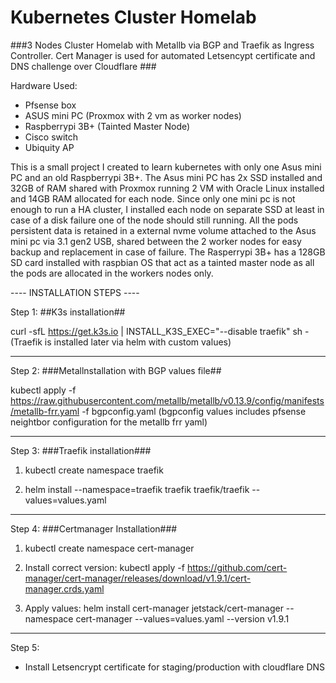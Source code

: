 # Kubernetes Cluster Homelab
###3 Nodes Cluster Homelab with Metallb via BGP and Traefik as Ingress Controller. Cert Manager is used for automated Letsencypt certificate and DNS challenge over Cloudflare ###

Hardware Used:

   - Pfsense box
   - ASUS mini PC (Proxmox with 2 vm as worker nodes)
   - Raspberrypi 3B+ (Tainted Master Node)
   - Cisco switch
   - Ubiquity AP

This is a small project I created to learn kubernetes with only one Asus mini PC and an old Raspberrypi 3B+.
The Asus mini PC has 2x SSD installed and 32GB of RAM shared with Proxmox running 2 VM with Oracle Linux installed and 14GB RAM allocated for each node.
Since only one mini pc is not enough to run a HA cluster, I installed each node on separate SSD at least in case of a disk failure one of the node should still running.
All the pods persistent data is retained in a external nvme volume attached to the Asus mini pc via 3.1 gen2 USB, shared between the 2 worker nodes for easy backup and replacement in case of failure.
The Rasperrypi 3B+ has a 128GB SD card installed with raspbian OS that act as a tainted master node as all the pods are allocated in the workers nodes only.

---- INSTALLATION STEPS ----

Step 1:
##K3s installation##

curl -sfL https://get.k3s.io | INSTALL_K3S_EXEC="--disable traefik" sh -  (Traefik is installed later via helm with custom values)

----------------------------

Step 2:
###Metallnstallation with BGP values file##

kubectl apply -f https://raw.githubusercontent.com/metallb/metallb/v0.13.9/config/manifests/metallb-frr.yaml -f bgpconfig.yaml
(bgpconfig values includes pfsense neightbor configuration for the metallb frr yaml)

----------------------------

Step 3:
###Traefik installation###

1. kubectl create namespace traefik

2. helm install --namespace=traefik traefik traefik/traefik --values=values.yaml

----------------------------

Step 4:
###Certmanager Installation###

1. kubectl create namespace cert-manager

2. Install correct version:
kubectl apply -f https://github.com/cert-manager/cert-manager/releases/download/v1.9.1/cert-manager.crds.yaml

3. Apply values:
helm install cert-manager jetstack/cert-manager --namespace cert-manager --values=values.yaml --version v1.9.1

----------------------------

Step 5:
- Install Letsencrypt certificate for staging/production with cloudflare DNS
